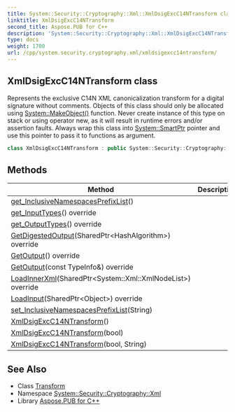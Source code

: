 ```yaml
---
title: System::Security::Cryptography::Xml::XmlDsigExcC14NTransform class
linktitle: XmlDsigExcC14NTransform
second_title: Aspose.PUB for C++
description: 'System::Security::Cryptography::Xml::XmlDsigExcC14NTransform class. Represents the exclusive C14N XML canonicalization transform for a digital signature without comments. Objects of this class should only be allocated using System::MakeObject() function. Never create instance of this type on stack or using operator new, as it will result in runtime errors and/or assertion faults. Always wrap this class into System::SmartPtr pointer and use this pointer to pass it to functions as argument in C++.'
type: docs
weight: 1700
url: /cpp/system.security.cryptography.xml/xmldsigexcc14ntransform/
---
```

## XmlDsigExcC14NTransform class


Represents the exclusive C14N XML canonicalization transform for a digital signature without comments. Objects of this class should only be allocated using [System::MakeObject()](../../system/makeobject/) function. Never create instance of this type on stack or using operator new, as it will result in runtime errors and/or assertion faults. Always wrap this class into [System::SmartPtr](../../system/smartptr/) pointer and use this pointer to pass it to functions as argument.

```cpp
class XmlDsigExcC14NTransform : public System::Security::Cryptography::Xml::Transform
```

## Methods

| Method | Description |
| --- | --- |
| [get_InclusiveNamespacesPrefixList](./get_inclusivenamespacesprefixlist/)() |  |
| [get_InputTypes](./get_inputtypes/)() override |  |
| [get_OutputTypes](./get_outputtypes/)() override |  |
| [GetDigestedOutput](./getdigestedoutput/)(SharedPtr\<HashAlgorithm\>) override |  |
| [GetOutput](./getoutput/)() override |  |
| [GetOutput](./getoutput/)(const TypeInfo\&) override |  |
| [LoadInnerXml](./loadinnerxml/)(SharedPtr\<System::Xml::XmlNodeList\>) override |  |
| [LoadInput](./loadinput/)(SharedPtr\<Object\>) override |  |
| [set_InclusiveNamespacesPrefixList](./set_inclusivenamespacesprefixlist/)(String) |  |
| [XmlDsigExcC14NTransform](./xmldsigexcc14ntransform/)() |  |
| [XmlDsigExcC14NTransform](./xmldsigexcc14ntransform/)(bool) |  |
| [XmlDsigExcC14NTransform](./xmldsigexcc14ntransform/)(bool, String) |  |
## See Also

* Class [Transform](../transform/)
* Namespace [System::Security::Cryptography::Xml](../)
* Library [Aspose.PUB for C++](../../)
